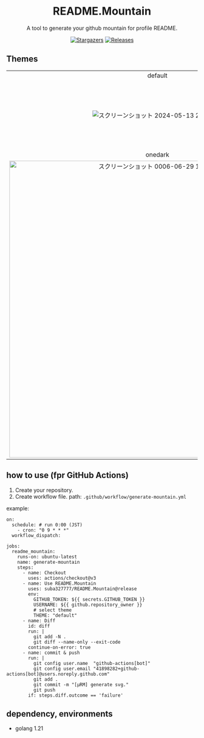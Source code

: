 <div align="center">
   <h1>README.Mountain</h1>

   <p>
      A tool to generate your github mountain for profile README.
   </p>
   <p align="center">
      <a href="https://github.com/suba327777/README.Mountain/stargazers">
      <img alt="Stargazers" src="https://img.shields.io/github/stars/suba327777/README.Mountain?style=for-the-badge&logo=github&logoColor=D9E0EE&labelColor=302D41"></a>
      <a href="https://github.com/suba327777/README.Mountain/releases/latest">
      <img alt="Releases" src="https://img.shields.io/github/release/suba327777/README.Mountain?style=for-the-badge&logo=semantic-release&logoColor=D9E0EE&labelColor=302D41"/></a>
   </p>
</div>

## Themes

|   |   |   |   |   
|:---:|:---:|:---:|:---:|
|default|dark|sakura|maple|
|![スクリーンショット 2024-05-13 22 48 51](https://github.com/suba327777/README.Mountain/assets/84484832/0fa16586-bbf9-4ef7-ac40-b9b92c4bb35b)|![スクリーンショット 2024-05-13 22 47 30](https://github.com/suba327777/README.Mountain/assets/84484832/9af87b66-b3de-40b1-beca-114893443bc0)|![スクリーンショット 2024-05-13 22 14 26](https://github.com/suba327777/README.Mountain/assets/84484832/9b9d8ed3-cfa8-47fe-9b2c-a363c151e029)|![スクリーンショット 2024-05-13 22 15 02](https://github.com/suba327777/README.Mountain/assets/84484832/8569962e-ceea-431a-a15c-0440f312f7be)
|onedark|solarized|solarized_dark|
|<img width="780" alt="スクリーンショット 0006-06-29 14 39 43" src="https://github.com/suba327777/README.Mountain/assets/84484832/599f1500-489a-489c-a7de-7289f5e1e926">|<img width="752" alt="スクリーンショット 0006-06-29 14 37 28" src="https://github.com/suba327777/README.Mountain/assets/84484832/145426a9-d278-4f25-9c77-1cf909a804aa">|<img width="704" alt="スクリーンショット 0006-06-29 14 34 55" src="https://github.com/suba327777/README.Mountain/assets/84484832/8487159e-3f30-4763-959c-72f6dc8fb666">


## how to use (fpr GitHub Actions)

1. Create your repository.
2. Create workflow file.
path: `.github/workflow/generate-mountain.yml`

example:
```
on:
  schedule: # run 0:00 (JST)
    - cron: "0 9 * * *"
  workflow_dispatch:

jobs:
  readme_mountain:
    runs-on: ubuntu-latest
    name: generate-mountain
    steps:
      - name: Checkout
        uses: actions/checkout@v3
      - name: Use README.Mountain
        uses: suba327777/README.Mountain@release
        env:
          GITHUB_TOKEN: ${{ secrets.GITHUB_TOKEN }}
          USERNAME: ${{ github.repository_owner }}
          # select theme
          THEME: "default"
      - name: Diff
        id: diff
        run: |
          git add -N .
          git diff --name-only --exit-code
        continue-on-error: true
      - name: commit & push
        run: |
          git config user.name  "github-actions[bot]"
          git config user.email "41898282+github-actions[bot]@users.noreply.github.com"
          git add .
          git commit -m "[μRM] generate svg."
          git push
        if: steps.diff.outcome == 'failure'
```

## dependency, environments
- golang 1.21
